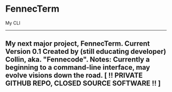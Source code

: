 # FennecTerm
 My CLI

---
My next major project, FennecTerm. Current Version 0.1
Created by (still educating developer) Collin, aka. "Fennecode".
Notes: Currently a beginning to a command-line interface, may evolve visions down the road. 
[ !! PRIVATE GITHUB REPO, CLOSED SOURCE SOFTWARE !! ]
---